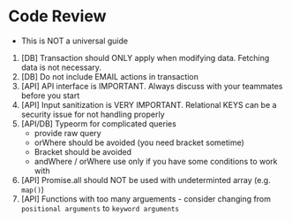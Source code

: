 # Code Review

- This is NOT a universal guide

1. [DB] Transaction should ONLY apply when modifying data. Fetching data is not necessary.
2. [DB] Do not include EMAIL actions in transaction
3. [API] API interface is IMPORTANT. Always discuss with your teammates before you start
4. [API] Input sanitization is VERY IMPORTANT. Relational KEYS can be a security issue for not handling properly
5. [API/DB] Typeorm for complicated queries
    - provide raw query
    - orWhere should be avoided (you need bracket sometime)
    - Bracket should be avoided
    - andWhere / orWhere use only if you have some conditions to work with
6. [API] Promise.all should NOT be used with undeterminted array (e.g. `map()`)
7. [API] Functions with too many arguements - consider changing from `positional arguments` to `keyword arguments`
